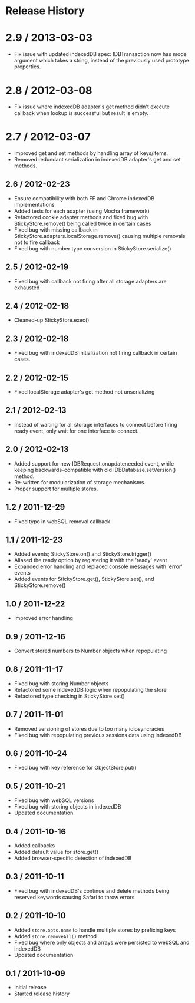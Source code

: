 # Release History

# 2.9 / 2013-03-03

* Fix issue with updated indexedDB spec: IDBTransaction now has mode argument
  which takes a string, instead of the previously used prototype properties.

# 2.8 / 2012-03-08

* Fix issue where indexedDB adapter's get method didn't execute callback when lookup is successful but result is empty.

# 2.7 / 2012-03-07

* Improved get and set methods by handling array of keys/items.
* Removed redundant serialization in indexedDB adapter's get and set
  methods.

## 2.6 / 2012-02-23

* Ensure compatibility with both FF and Chrome indexedDB implementations
* Added tests for each adapter (using Mocha framework)
* Refactored cookie adapter methods and fixed bug with StickyStore.remove() being called twice in certain cases
* Fixed bug with missing callback in StickyStore.adapters.localStorage.remove() causing multiple removals not to fire callback
* Fixed bug with number type conversion in StickyStore.serialize()

## 2.5 / 2012-02-19

* Fixed bug with callback not firing after all storage adapters are exhausted

## 2.4 / 2012-02-18

* Cleaned-up StickyStore.exec()

## 2.3 / 2012-02-18

* Fixed bug with indexedDB initialization not firing callback in certain
  cases.

## 2.2 / 2012-02-15

* Fixed localStorage adapter's get method not unserializing

## 2.1 / 2012-02-13

* Instead of waiting for all storage interfaces to connect before firing
  ready event, only wait for one interface to connect.

## 2.0 / 2012-02-13

* Added support for new IDBRequest.onupdateneeded event, while keeping
  backwards-compatible with old IDBDatabase.setVersion() method.
* Re-written for modularization of storage mechanisms.
* Proper support for multiple stores.

## 1.2 / 2011-12-29

* Fixed typo in webSQL removal callback

## 1.1 / 2011-12-23

* Added events; StickyStore.on() and StickyStore.trigger()
* Aliased the ready option by registering it with the 'ready' event
* Expanded error handling and replaced console messages with 'error' events
* Added events for StickyStore.get(), StickyStore.set(), and StickyStore.remove()

## 1.0 / 2011-12-22

* Improved error handling

## 0.9 / 2011-12-16

* Convert stored numbers to Number objects when repopulating

## 0.8 / 2011-11-17

* Fixed bug with storing Number objects
* Refactored some indexedDB logic when repopulating the store
* Refactored type checking in StickyStore.set()

## 0.7 / 2011-11-01

* Removed versioning of stores due to too many idiosyncracies
* Fixed bug with repopulating previous sessions data using indexedDB

## 0.6 / 2011-10-24

* Fixed bug with key reference for ObjectStore.put()

## 0.5 / 2011-10-21

* Fixed bug with webSQL versions
* Fixed bug with storing objects in indexedDB
* Updated documentation

## 0.4 / 2011-10-16

* Added callbacks
* Added default value for store.get()
* Added browser-specific detection of indexedDB

## 0.3 / 2011-10-11

* Fixed bug with indexedDB's continue and delete methods being reserved keywords causing Safari to throw errors

## 0.2 / 2011-10-10

* Added ```store.opts.name``` to handle multiple stores by prefixing keys
* Added ```store.removeAll()``` method
* Fixed bug where only objects and arrays were persisted to webSQL and indexedDB
* Updated documentation

## 0.1 / 2011-10-09

* Initial release
* Started release history
